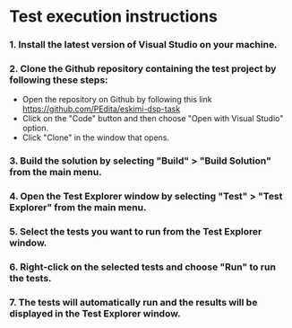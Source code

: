 # Test execution instructions
### 1. Install the latest version of Visual Studio on your machine.
### 2. Clone the Github repository containing the test project by following these steps:
  - Open the repository on Github by following this link https://github.com/PEdita/eskimi-dsp-task
  - Click on the "Code" button and then choose "Open with Visual Studio" option.
  - Click "Clone" in the window that opens.
### 3. Build the solution by selecting "Build" > "Build Solution" from the main menu.
### 4. Open the Test Explorer window by selecting "Test" > "Test Explorer" from the main menu.
### 5. Select the tests you want to run from the Test Explorer window.
### 6. Right-click on the selected tests and choose "Run" to run the tests.
### 7. The tests will automatically run and the results will be displayed in the Test Explorer window.
